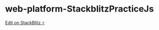 # web-platform-StackblitzPracticeJs

[Edit on StackBlitz ⚡️](https://stackblitz.com/edit/web-platform-vxesf8)